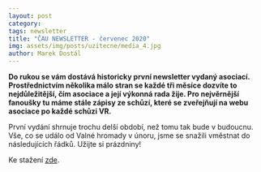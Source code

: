 ```yaml
---
layout: post
category: 
tags: newsletter
title: "ČAU NEWSLETTER - červenec 2020"
img: assets/img/posts/uzitecne/media_4.jpg
author: Marek Dostál
---
```


**Do rukou se vám dostává historicky první newsletter vydaný asociací. Prostřednictvím několika málo stran se každé tři měsíce dozvíte to nejdůležitější, čím asociace a její výkonná rada žije. Pro nejvěrnější fanoušky tu máme stále zápisy ze schůzí, které se zveřejňují na webu asociace po každé schůzi VR.**

První vydání shrnuje trochu delší období, než tomu tak bude v budoucnu. Vše, co se událo od Valné hromady v únoru, jsme se snažili vměstnat do následujících řádků. Užijte si prázdniny!

Ke stažení [zde](https://drive.google.com/u/3/uc?id=12tWtbyVSB3CG0k5sr_u2WWtzP9ROhLGu&export=download).
